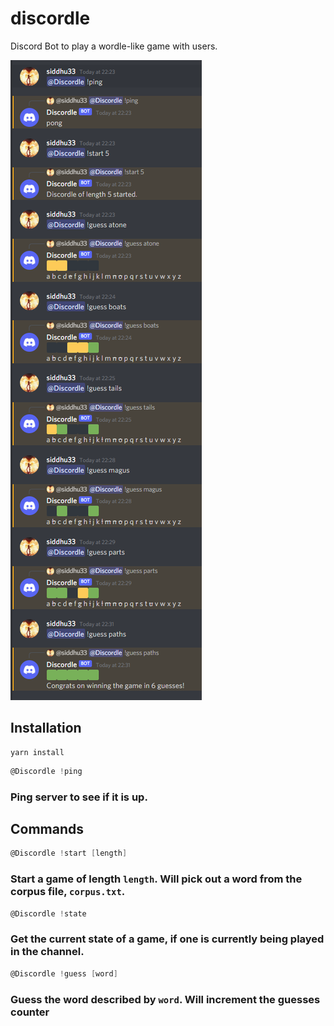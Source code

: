 # discordle
Discord Bot to play a wordle-like game with users.

![Image](images/Discordle.png)

## Installation
```shell
yarn install
```

```d
@Discordle !ping
```
### Ping server to see if it is up.

## Commands
```d
@Discordle !start [length]
```
### Start a game of length `length`. Will pick out a word from the corpus file, `corpus.txt`.

```d
@Discordle !state
```
### Get the current state of a game, if one is currently being played in the channel.

```d
@Discordle !guess [word]
```
### Guess the word described by `word`. Will increment the guesses counter